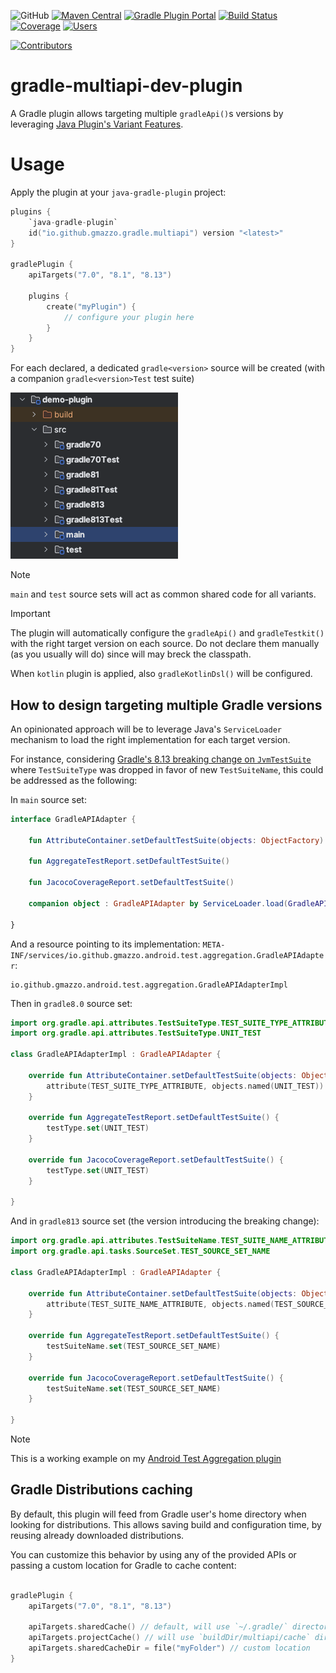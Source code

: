 ![GitHub](https://img.shields.io/github/license/gmazzo/gradle-multiapi-dev-plugin)
[![Maven Central](https://img.shields.io/maven-central/v/io.github.gmazzo.gradle.multiapi/io.github.gmazzo.gradle.multiapi.gradle.plugin)](https://central.sonatype.com/artifact/io.github.gmazzo.gradle.multiapi/io.github.gmazzo.gradle.multiapi.gradle.plugin)
[![Gradle Plugin Portal](https://img.shields.io/gradle-plugin-portal/v/io.github.gmazzo.gradle.multiapi)](https://plugins.gradle.org/plugin/io.github.gmazzo.gradle.multiapi)
[![Build Status](https://github.com/gmazzo/gradle-multiapi-dev-plugin/actions/workflows/ci-cd.yaml/badge.svg)](https://github.com/gmazzo/gradle-multiapi-dev-plugin/actions/workflows/ci-cd.yaml)
[![Coverage](https://codecov.io/gh/gmazzo/gradle-multiapi-dev-plugin/branch/main/graph/badge.svg?token=D5cDiPWvcS)](https://codecov.io/gh/gmazzo/gradle-multiapi-dev-plugin)
[![Users](https://img.shields.io/badge/users_by-Sourcegraph-purple)](https://sourcegraph.com/search?q=content:io.github.gmazzo.gradle.multiapi+-repo:github.com/gmazzo/gradle-multiapi-dev-plugin)

[![Contributors](https://contrib.rocks/image?repo=gmazzo/gradle-multiapi-dev-plugin)](https://github.com/gmazzo/gradle-multiapi-dev-plugin/graphs/contributors)

# gradle-multiapi-dev-plugin

A Gradle plugin allows targeting multiple `gradleApi()`s versions by
leveraging [Java Plugin's Variant Features](https://docs.gradle.org/current/userguide/feature_variants.html).

# Usage

Apply the plugin at your `java-gradle-plugin` project:

```kotlin
plugins {
    `java-gradle-plugin`
    id("io.github.gmazzo.gradle.multiapi") version "<latest>"
}

gradlePlugin {
    apiTargets("7.0", "8.1", "8.13")

    plugins {
        create("myPlugin") {
            // configure your plugin here
        }
    }
}
```

For each declared, a dedicated `gradle<version>` source will be created (with a companion `gradle<version>Test` test
suite)

![Project Structure](README-structure.png)

> [!NOTE]
> `main` and `test` source sets will act as common shared code for all variants.

> [!IMPORTANT]
> The plugin will automatically configure the `gradleApi()` and `gradleTestkit()` with the right target version on each
> source.
> Do not declare them manually (as you usually will do) since will may breck the classpath.
>
> When `kotlin` plugin is applied, also `gradleKotlinDsl()` will be configured.

## How to design targeting multiple Gradle versions

An opinionated approach will be to leverage Java's `ServiceLoader` mechanism to load the right implementation for each
target version.

For instance, considering [Gradle's 8.13 breaking change on `JvmTestSuite`](https://github.com/gradle/gradle/pull/31706)
where `TestSuiteType` was dropped in favor of new `TestSuiteName`, this could be addressed as the following:

In `main` source set:

```kotlin
interface GradleAPIAdapter {

    fun AttributeContainer.setDefaultTestSuite(objects: ObjectFactory)

    fun AggregateTestReport.setDefaultTestSuite()

    fun JacocoCoverageReport.setDefaultTestSuite()

    companion object : GradleAPIAdapter by ServiceLoader.load(GradleAPIAdapter::class.java).single()

}
```

And a resource pointing to its implementation:
`META-INF/services/io.github.gmazzo.android.test.aggregation.GradleAPIAdapter`:

```
io.github.gmazzo.android.test.aggregation.GradleAPIAdapterImpl
```

Then in `gradle8.0` source set:

```kotlin
import org.gradle.api.attributes.TestSuiteType.TEST_SUITE_TYPE_ATTRIBUTE
import org.gradle.api.attributes.TestSuiteType.UNIT_TEST

class GradleAPIAdapterImpl : GradleAPIAdapter {

    override fun AttributeContainer.setDefaultTestSuite(objects: ObjectFactory) {
        attribute(TEST_SUITE_TYPE_ATTRIBUTE, objects.named(UNIT_TEST))
    }

    override fun AggregateTestReport.setDefaultTestSuite() {
        testType.set(UNIT_TEST)
    }

    override fun JacocoCoverageReport.setDefaultTestSuite() {
        testType.set(UNIT_TEST)
    }

}
```

And in `gradle813` source set (the version introducing the breaking change):

```kotlin
import org.gradle.api.attributes.TestSuiteName.TEST_SUITE_NAME_ATTRIBUTE
import org.gradle.api.tasks.SourceSet.TEST_SOURCE_SET_NAME

class GradleAPIAdapterImpl : GradleAPIAdapter {

    override fun AttributeContainer.setDefaultTestSuite(objects: ObjectFactory) {
        attribute(TEST_SUITE_NAME_ATTRIBUTE, objects.named(TEST_SOURCE_SET_NAME))
    }

    override fun AggregateTestReport.setDefaultTestSuite() {
        testSuiteName.set(TEST_SOURCE_SET_NAME)
    }

    override fun JacocoCoverageReport.setDefaultTestSuite() {
        testSuiteName.set(TEST_SOURCE_SET_NAME)
    }

}
```

> [!NOTE]
> This is a working example on
> my [Android Test Aggregation plugin](https://github.com/gmazzo/gradle-android-test-aggregation-plugin/blob/main/plugin/src/main/kotlin/io/github/gmazzo/android/test/aggregation/GradleAPIAdapter.kt)

## Gradle Distributions caching
By default, this plugin will feed from Gradle user's home directory when looking for distributions.
This allows saving build and configuration time, by reusing already downloaded distributions.

You can customize this behavior by using any of the provided APIs or passing a custom location for Gradle to cache content:
```kotlin

gradlePlugin {
    apiTargets("7.0", "8.1", "8.13")

    apiTargets.sharedCache() // default, will use `~/.gradle/` directory
    apiTargets.projectCache() // will use `buildDir/multiapi/cache` directory
    apiTargets.sharedCacheDir = file("myFolder") // custom location
}
```
